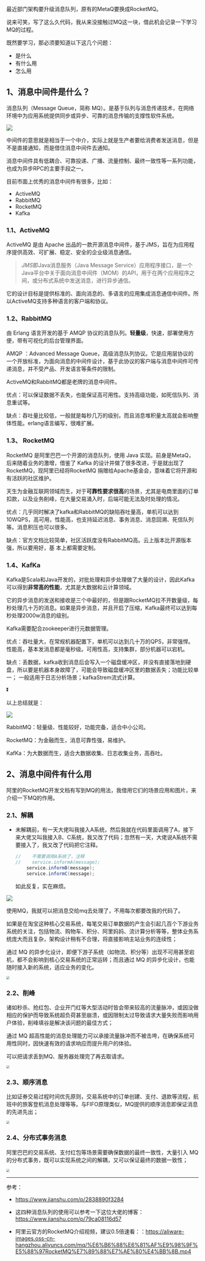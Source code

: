 最近部门架构要升级消息队列，原有的MetaQ要换成RocketMQ。

说来可笑，写了这么久代码，我从来没接触过MQ这一块，借此机会记录一下学习MQ的过程。

既然要学习，那必须要知道以下这几个问题：

- 是什么
- 有什么用
- 怎么用



## 1、消息中间件是什么？

消息队列（Message Queue，简称 MQ）。是基于队列与消息传递技术，在网络环境中为应用系统提供同步或异步、可靠的消息传输的支撑性软件系统。

![](https://cdn.jsdelivr.net/gh/DogerRain/image@main/img-20210401/image-20210416141022742.png)

中间件的意思就是相当于一个中介，实际上就是生产者要给消费者发送消息，但是不是直接通知，而是借住消息中间件去通知。

消息中间件具有低耦合、可靠投递、广播、流量控制、最终一致性等一系列功能，也成为异步RPC的主要手段之一。

目前市面上优秀的消息中间件有很多，比如：

- ActiveMQ
- RabbitMQ
- RocketMQ
- Kafka

### 1.1、ActiveMQ

ActiveMQ 是由 Apache 出品的一款开源消息中间件，基于JMS，旨在为应用程序提供高效、可扩展、稳定、安全的企业级消息通信。

> *JMS*即Java消息服务（Java Message Service）应用程序接口，是一个Java平台中关于面向消息中间件（MOM）的API，用于在两个应用程序之间，或分布式系统中发送消息，进行异步通信。

它的设计目标是提供标准的、面向消息的、多语言的应用集成消息通信中间件。所以ActiveMQ支持多种语言的客户端和协议。

### 1.2、RabbitMQ

由 Erlang 语言开发的基于 AMQP 协议的消息队列。**轻量级**，快速，部署使用方便，带有可视化的后台管理界面。

AMQP ：Advanced Message Queue，高级消息队列协议。它是应用层协议的一个开放标准，为面向消息的中间件设计，基于此协议的客户端与消息中间件可传递消息，并不受产品、开发语言等条件的限制。

ActiveMQ和RabbitMQ都是老牌的消息中间件。

优点：可以保证数据不丢失，也能保证高可用性。支持高级功能，如死信队列、消息重试等。

缺点：吞吐量比较低，一般就是每秒几万的级别，而且消息堆积量太高就会影响整体性能。erlang语言编写，很难扩展。

### 1.3、 RocketMQ

RocketMQ 是阿里巴巴一个开源的消息队列，使用 Java 实现。前身是MetaQ，后来随着业务的激增，借鉴了 Kafka 的设计并做了很多改进，于是就出现了RocketMQ，现阿里已经将RocketMQ 捐赠给Apache基金会，意味着它将开源和有活跃的社区维护。

天生为金融互联网领域而生，对于**可靠性要求很高**的场景，尤其是电商里面的订单扣款，以及业务削峰，在大量交易涌入时，后端可能无法及时处理的情况。

优点：几乎同时解决了kafka和RabbitMQ的缺陷吞吐量高，单机可以达到10WQPS，高可用，性能高，也支持延迟消息、事务消息、消息回溯、死信队列等。消息积压也可以很多。

缺点：官方文档比较简单，社区活跃度没有RabbitMQ高。云上版本比开源版本强，所以要用好，基
本上都需要定制。

### 1.4、KafKa

Kafka是Scala和Java开发的，对批处理和异步处理做了大量的设计，因此Kafka可以得到**非常高的性能**，尤其是大数据和云计算领域。

它的异步消息的发送和接收是三个中最好的，但是跟RocketMQ拉不开数量级，每秒处理几十万的消息。如果是异步消息，并且开启了压缩，Kafka最终可以达到每秒处理2000w消息的级别。

Kafka需要配合zookeeper进行元数据管理。

优点：吞吐量大，在常规机器配置下，单机可以达到几十万的QPS，非常强悍。性能高，基本发消息都是毫秒级。可用性高，支持集群，部分机器可以宕机。

缺点：丢数据，kafka收到消息后会写入一个磁盘缓冲区，并没有直接落地到硬盘，所以要是机器本身故障了，可能会导致磁盘缓冲区里的数据丢失；功能比较单一； 一般适用于日志分析场景；kafkaStrem流式计算。

 :arrow_double_down:

以上总结就是：

![](https://cdn.jsdelivr.net/gh/DogerRain/image@main/img-20210401/image-20210416165208028.png)

RabbitMQ：轻量级、性能较好，功能完备，适合中小公司。

RocketMQ：为金融而生，消息可靠性强，易维护。

KafKa：为大数据而生，适合大数据收集、日志收集业务，高吞吐。



## 2、消息中间件有什么用

阿里的RocketMQ开发文档有写到MQ的用法，我借用它们的场景应用和图片，来介绍一下MQ的作用。

###  2.1、解耦

- 未解耦前，有一天大佬叫我接入A系统，然后我就在代码里面调用了A，接下来大佬又叫我接入B、C系统，我又改了代码；忽然有一天，大佬说A系统不需要接入了，我又改了代码把它注释。

  ```java
  //    不需要调用A系统了，注释
  //    service.informA(message);
      service.informB(message);
      service.informC(message);
  ```

  如此反复，实在麻烦。

![ ](https://cdn.jsdelivr.net/gh/DogerRain/image@main/img/image-20201029143446261.png)

使用MQ，我就可以把消息交给mq去处理了，不用每次都要改我的代码了。

如果是在淘宝这种核心交易系统，每笔交易订单数据的产生会引起几百个下游业务系统的关注，包括物流、购物车、积分、阿里妈妈、流计算分析等等，整体业务系统庞大而且复杂，架构设计稍有不合理，将直接影响主站业务的连续性；

通过 MQ 的异步化设计，即便下游子系统（如物流、积分等）出现不可用甚至宕机，都不会影响到核心交易系统的正常运转；而且通过 MQ 的异步化设计，也能随时接入新的系统，适应业务的变化。

<img src="https://img.alicdn.com/tfs/TB1t7EInsUrBKNjSZPxXXX00pXa-1134-910.png" style="zoom:50%;" />

### 2.2、削峰


诸如秒杀、抢红包、企业开门红等大型活动时皆会带来较高的流量脉冲，或因没做相应的保护而导致系统超负荷甚至崩溃，或因限制太过导致请求大量失败而影响用户体验，削峰填谷是解决该问题的最佳方式；

通过 MQ 超高性能的消息处理能力可以承接流量脉冲而不被击垮，在确保系统可用性同时，因快速有效的请求响应而提升用户的体验。

可以把请求丢到MQ、服务器处理完了再去取请求。

<img src="https://img.alicdn.com/tfs/TB1DuTrnRjTBKNjSZFwXXcG4XXa-1135-911.png" style="zoom:50%;" />

### 2.3、顺序消息

比如证券交易过程时间优先原则，交易系统中的订单创建、支付、退款等流程，航班中的旅客登机消息处理等等。与FIFO原理类似，MQ提供的顺序消息即保证消息的先进先出；

<img src="https://img.alicdn.com/tfs/TB1PjVHumzqK1RjSZFjXXblCFXa-1125-800.gif" style="zoom:50%;" />

### 2.4、分布式事务消息

阿里巴巴的交易系统、支付红包等场景需要确保数据的最终一致性，大量引入 MQ 的分布式事务，既可以实现系统之间的解耦，又可以保证最终的数据一致性；

<img src="https://img.alicdn.com/tfs/TB1i2jrnRjTBKNjSZFwXXcG4XXa-1530-1140.png" style="zoom:50%;" />



---

参考：

- https://www.jianshu.com/p/2838890f3284

- 这四种消息队列的使用可以参考一下这位大佬的博客：https://www.jianshu.com/p/79ca08116d57

- 阿里云官方的RocketMQ介绍视频，建议0.5倍速看：：https://aliware-images.oss-cn-hangzhou.aliyuncs.com/mq/%E6%B6%88%E6%81%AF%E9%98%9F%E5%88%97RocketMQ%E7%89%88%E7%AE%80%E4%BB%8B.mp4